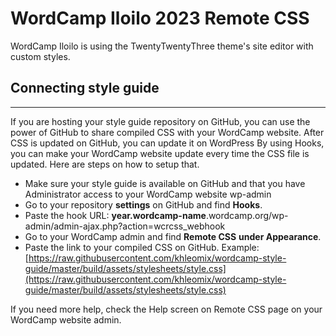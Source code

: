 # WordCamp Iloilo 2023 Remote CSS
WordCamp Iloilo is using the TwentyTwentyThree theme's site editor with custom styles.

## Connecting style guide

----------

If you are hosting your style guide repository on GitHub, you can use the power of GitHub to share compiled CSS with your WordCamp website. After CSS is updated on GitHub, you can update it on WordPress By using Hooks, you can make your WordCamp website update every time the CSS file is updated. Here are steps on how to setup that.

* Make sure your style guide is available on GitHub and that you have Administrator access to your WordCamp website wp-admin
* Go to your repository **settings** on GitHub and find **Hooks**.
* Paste the hook URL: **year.wordcamp-name**.wordcamp.org/wp-admin/admin-ajax.php?action=wcrcss_webhook
* Go to your WordCamp admin and find **Remote CSS** **under Appearance**.
* Paste the link to your compiled CSS on GitHub. Example: [https://raw.githubusercontent.com/khleomix/wordcamp-style-guide/master/build/assets/stylesheets/style.css](https://raw.githubusercontent.com/khleomix/wordcamp-style-guide/master/build/assets/stylesheets/style.css)

If you need more help, check the Help screen on Remote CSS page on your WordCamp website admin.
